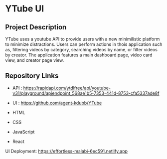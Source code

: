 # YTube UI

## Project Description

YTube uses a youtube API to provide users with a new minimilistic platform to minimize distractions. Users can perform actions in thois application such as, filtering videos by category, searching videos by name, or filter videos by creator. The application features a main dashboard page, video card view, and creator page view.

## Repository Links

- API : https://rapidapi.com/ytdlfree/api/youtube-v31/playground/apiendpoint_568ae1b5-7353-441d-8753-cfa5337ade8f
- UI : https://github.com/agent-kdubb/YTube

- HTML
- CSS
- JavaScript
- React


UI Deployment: https://effortless-malabi-6ec591.netlify.app



